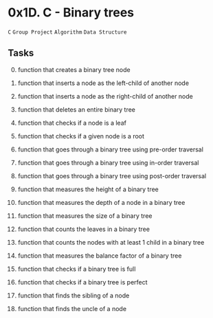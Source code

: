 # 0x1D. C - Binary trees

`C` `Group Project` `Algorithm` `Data Structure`

## Tasks

0. function that creates a binary tree node

1. function that inserts a node as the left-child of another node

2. function that inserts a node as the right-child of another node

3. function that deletes an entire binary tree

4. function that checks if a node is a leaf

5. function that checks if a given node is a root

6. function that goes through a binary tree using pre-order traversal

7. function that goes through a binary tree using in-order traversal

8. function that goes through a binary tree using post-order traversal

9. function that measures the height of a binary tree

10. function that measures the depth of a node in a binary tree

11. function that measures the size of a binary tree

12. function that counts the leaves in a binary tree

13. function that counts the nodes with at least 1 child in a binary tree

14. function that measures the balance factor of a binary tree

15. function that checks if a binary tree is full

16. function that checks if a binary tree is perfect

17. function that finds the sibling of a node

18. function that finds the uncle of a node

